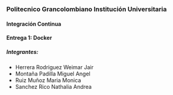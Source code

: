 <h3>Politecnico Grancolombiano Institución Universitaria</h3>
<h4>Integración Continua</h4>
<h4>Entrega 1: Docker</h4>
<h5>Integrantes:</h5>
<ul>
    <li>Herrera Rodriguez Weimar Jair</li>
    <li>Montaña Padilla Miguel Angel</li>
    <li>Ruiz Muñoz Maria Monica</li>
    <li>Sanchez Rico Nathalia Andrea</li>
</ul>